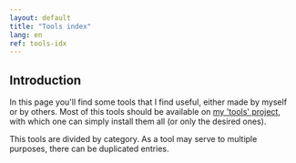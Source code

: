 ```yaml
---
layout: default
title: "Tools index"
lang: en
ref: tools-idx
---
```


## Introduction

In this page you'll find some tools that I find useful, either made by myself or by
others. Most of this tools should be available on
[my 'tools' project](../projects/useful/tools), with which one can simply install them
all (or only the desired ones).

This tools are divided by category. As a tool may serve to multiple purposes, there can
be duplicated entries.

